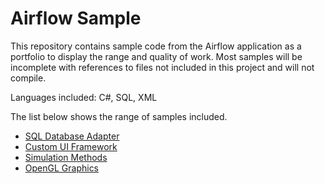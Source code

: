 # Airflow Sample
This repository contains sample code from the Airflow application as a portfolio to display the range and quality of work. Most samples will be incomplete with references to files not included in this project and will not compile.

Languages included: C#, SQL, XML

The list below shows the range of samples included.
 - [SQL Database Adapter](https://github.com/ethanmcmike/airflow-sample/tree/main/databases)
 - [Custom UI Framework](https://github.com/ethanmcmike/airflow-sample/tree/main/UI)
 - [Simulation Methods]()
 - [OpenGL Graphics]()
